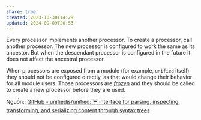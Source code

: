 ```yaml
---
share: true
created: 2023-10-30T14:29
updated: 2024-09-09T20:53
---
```

Every processor implements another processor. To create a processor, call another processor. The new processor is configured to work the same as its ancestor. But when the descendant processor is configured in the future it does not affect the ancestral processor.

When processors are exposed from a module (for example, `unified` itself) they should not be configured directly, as that would change their behavior for all module users. Those processors are _[frozen](https://github.com/unifiedjs/unified?tab=readme-ov-file#processorfreeze)_ and they should be called to create a new processor before they are used.

Nguồn:: [GitHub - unifiedjs/unified: ☔️ interface for parsing, inspecting, transforming, and serializing content through syntax trees](https://github.com/unifiedjs/unified?tab=readme-ov-file#processors)